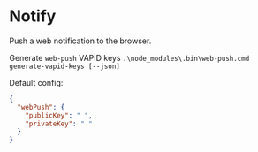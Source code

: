 # Notify

Push a web notification to the browser.

Generate `web-push` VAPID keys `.\node_modules\.bin\web-push.cmd generate-vapid-keys [--json]`

Default config:

```json
{
  "webPush": {
    "publicKey": " ",
    "privateKey": " "
  }
}
```